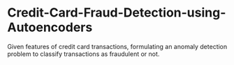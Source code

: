 # Credit-Card-Fraud-Detection-using-Autoencoders
Given features of credit card transactions, formulating an anomaly detection problem to classify transactions as fraudulent  or not. 
